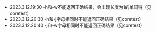 - 2023.3.12.19:30 -h和-w不能返回正确结果，会出现长度为1的单词链（见coretest）
- 2023.3.12.20:30 -h和-j字母相同时不能返回正确结果（见coretest）
- 2023.3.12.20:40 -j和-w字母相同时不能返回正确结果（见coretest）

